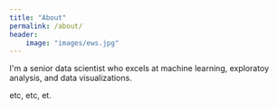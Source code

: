 ```yaml
---
title: "About"
permalink: /about/
header:
    image: "images/ews.jpg"
---
```


I'm a senior data scientist who excels at machine learning, exploratoy analysis,
and data visualizations.

etc, etc, et.